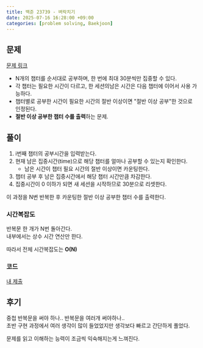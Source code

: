 ```yaml
---
title: 백준 23739 - 벼락치기
date: 2025-07-16 16:28:00 +09:00
categories: [problem solving, Baekjoon]
---
```

## 문제
[문제 링크](https://www.acmicpc.net/problem/23739)
- N개의 챕터를 순서대로 공부하며, 한 번에 최대 30분씩만 집중할 수 있다.
- 각 챕터는 필요한 시간이 다르고, 한 세션의남은 시간은 다음 챕터에 이어서 사용 가능하다.
- 챕터별로 공부한 시간이 필요한 시간의 절반 이상이면 "절반 이상 공부"한 것으로 인정된다.
- **절반 이상 공부한 챕터 수를 출력**하는 문제.

## 풀이
1. i번째 챕터의 공부시간을 입력받는다.  
2. 현재 남은 집중시간(time)으로 해당 챕터를 얼마나 공부할 수 있는지 확인한다.
   - 남은 시간이 챕터 필요 시간의 절반 이상이면 카운팅한다.
3. 챕터 공부 후 남은 집중시간에서 해당 챕터 시간만큼 차감한다.
4. 집중시간이 0 이하가 되면 새 세션을 시작하므로 30분으로 리셋한다.

이 과정을 N번 반복한 후 카운팅한 절반 이상 공부한 챕터 수를 출력한다.

### 시간복잡도
반복문 한 개가 N번 돌아간다.  
내부에서는 상수 시간 연산만 한다.  

따라서 전체 시간복잡도는 **O(N)**

### 코드
[내 제출](https://boj.kr/d9b845bfbe2349759a47b410eda110b3)  

## 후기
중첩 반복문을 써야 하나.. 반복문을 여러개 써야하나..  
초반 구현 과정에서 여러 생각이 많이 들었었지만 생각보다 빠르고 간단하게 풀었다.  

문제를 읽고 이해하는 능력이 조금씩 익숙해지는게 느껴진다.